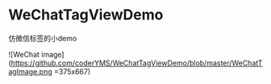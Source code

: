 # WeChatTagViewDemo
仿微信标签的小demo

![WeChat image](https://github.com/coderYMS/WeChatTagViewDemo/blob/master/WeChatTagImage.png =375x667)

